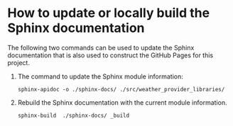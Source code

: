 # How to update or locally build the Sphinx documentation

The following two commands can be used to update the Sphinx documentation that is also used to construct the GitHub
Pages for this project.

1. The command to update the Sphinx module information:

   `sphinx-apidoc -o ./sphinx-docs/ ./src/weather_provider_libraries/`

2. Rebuild the Sphinx documentation with the current module information.

   `sphinx-build  ./sphinx-docs/ _build`
